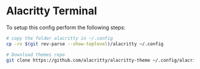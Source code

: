 # Alacritty Terminal

To setup this config perform the following steps:

```bash
# copy the folder alacritty in ~/.config
cp -rv $(git rev-parse --show-toplevel)/alacritty ~/.config

# Download themes repo
git clone https://github.com/alacritty/alacritty-theme ~/.config/alacritty/themes
```